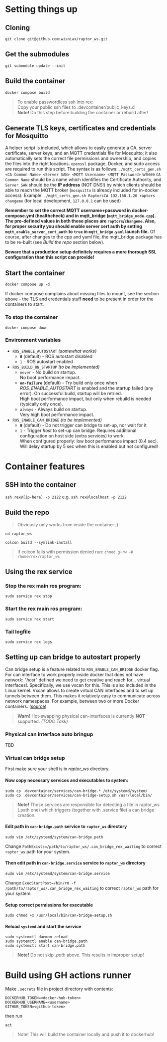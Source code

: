 # Setting things up
## Cloning
`git clone git@github.com:wisniax/raptor_ws.git`

## Get the submodules
`git submodule update --init`

## Build the container
`docker compose build`
> To enable passwordless ssh into rex: \
> Copy your public ssh files to .devcontainer/public_keys.d \
> **Note!** Do this step before building the container or rebuild after!

## Generate TLS keys, certificates and credentials for Mosquitto
A helper script is included, which allows to easily generate a CA, server certificate, server keys, and an MQTT credentials file for Mosquitto; it also automatically sets the correct file permissions and ownership, and copies the files into the right locations. `openssl` package, Docker, and sudo access are required to run this script. The syntax is as follows:
`./mqtt_certs_gen.sh <CA Common Name> <Server SAN> <MQTT Username> <MQTT Password>`
where `CA Common Name` should be a name which identifies the Certificate Authority, and `Server SAN` should be the **IP address** (NOT DNS!) by which clients should be able to reach the MQTT broker (`mosquitto` is already included for in-docker access). Example:
`./mqtt_certs_gen.sh RaptorsCA 192.168.1.20 raptors changeme`
(for local development, `127.0.0.1` can be used)

**Remember to set the correct MQTT username+password in docker-compose.yml (healthcheck) and in mqtt_bridge (`mqtt_bridge_node.cpp`). The pre-defined values in both those places are `raptors`/`changeme`. Also, for proper security you should enable server cert auth by setting `mqtt_enable_server_cert_auth` to `true` in `mqtt_bridge.yaml` launch file.** Of course, after changes to the cpp and yaml file, the mqtt_bridge package has to be re-built (see *Build the repo* section below).

**Beware that a production setup definitely requires a more thorough SSL configuration than this script can provide!**

## Start the container
`docker compose up -d`

If docker compose complains about missing files to mount, see the section above - the TLS and credentials stuff **need** to be present in order for the containers to start.

### To stop the container
`docker compose down`

### Environment variables
- `ROS_ENABLE_AUTOSTART` *(somewhat works)*
    - **`0`** (default) - ROS autostart disabled
    - `1` - ROS autostart enabled
- `ROS_BUILD_ON_STARTUP` *(to be implemented)*
    - `never` - No build on startup. \
    No boot performance impact.
    - **`on-failure`** (default) - Try build only once when *ROS_ENABLE_AUTOSTART* is enabled and the startup failed (any error). 
    On successful build, startup will be retried. \
    High boot performance impact, but only when rebuild is needed (typically only once).
    - `always` - Always build on startup. \
    Very high boot performance impact.
- `ROS_ENABLE_CAN_BRIDGE` *(to be implemented)*
    - **`0`** (default) - Do not trigger can bridge to set-up, nor wait for it
    - `1` - Trigger *host* to set-up can bridge. Requires additional configuration on host side (extra services) to work. \
    When configured properly: low boot performance impact (0.4 sec). Will delay startup by 5 sec when this is enabled but not configured!

# Container features
## SSH into the container
`ssh rex@[ip-here] -p 2122`
e.g. `ssh rex@localhost -p 2122`

## Build the repo
> Obviously only works from inside the container ;)

`cd raptor_ws`

`colcon build --symlink-install`
> If colcon fails with permission denied run:
`chmod g+rw -R /home/rex/raptor_ws`

## Using the rex service
### Stop the rex main ros program:
`sudo service rex stop`

### Start the rex main ros program:
`sudo service rex start`

### Tail logfile
`sudo service rex logs`

## Setting up can bridge to autostart properly
Can bridge setup is a feature related to `ROS_ENABLE_CAN_BRIDGE` docker flag. 
For can interface to work properly inside docker that does not have *network: "host"* defined we need to get creative and reach for... virtual interfaces!. Specifically, we use vxcan for this. This is also included in the Linux kernel. Vxcan allows to create virtual CAN interfaces and to set up tunnels between them. This makes it relatively easy to communicate across network namespaces. For example, between two or more Docker containers. ([source](https://www.systec-electronic.com/en/demo/blog/article/news-socketcan-docker-the-solution))

> **Warn!** Hot-swapping physical can-interfaces is currently **NOT** supported. *(TODO Task)*

### Physical can interface auto bringup
TBD

### Virtual can bridge setup
First make sure your shell is in *raptor_ws* directory.

#### Now copy necessary services and executables to system:
```
sudo cp .devcontainer/services/can-bridge.* /etc/systemd/system/
sudo cp .devcontainer/services/can-bridge-setup.sh /usr/local/bin/
```
> **Note!** Those services are responsible for detecting a file in raptor_ws (.path one) which triggers (together with .service file) a can bridge creation.

#### Edit path in `can-bridge.path` service to `raptor_ws` directory
```
sudo vim /etc/systemd/system/can-bridge.path
```
Change `PathExists=/path/to/raptor_ws/.can_bridge_rex_waiting` to correct `raptor_ws` path for your system.

#### Then edit path in `can-bridge.service` service to `raptor_ws` directory
```
sudo vim /etc/systemd/system/can-bridge.service
```
Change `ExecStartPost=/bin/rm -f /path/to/raptor_ws/.can_bridge_rex_waiting` to correct `raptor_ws` path for your system.

#### Setup correct permissions for executable
```
sudo chmod +x /usr/local/bin/can-bridge-setup.sh
```

#### Reload `systemd` and start the service
```
sudo systemctl daemon-reload
sudo systemctl enable can-bridge.path
sudo systemctl start can-bridge.path
```
> **Note!** Do not skip *.path* above. This results in improper setup!

# Build using GH actions runner
Make `.secrets` file in project directory with contents:
```
DOCKERHUB_TOKEN=<docker-hub-token>
DOCKERHUB_USERNAME=<username>
GITHUB_TOKEN=<github-token>
```
then run
```
act
```
> Note! This will build the container locally and push it to dockerhub!
